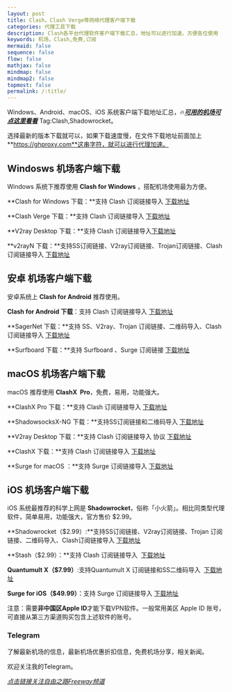 ```yaml
---
layout: post
title: Clash，Clash Verge等网络代理客户端下载
categories: 代理工具下载
description: Clash各平台代理软件客户端下载汇总，地址可以进行加速，方便各位使用
keywords: 机场，Clash,免费,订阅
mermaid: false
sequence: false
flow: false
mathjax: false
mindmap: false
mindmap2: false
topmost: false
permalink: /:title/
---
```

Windows、Android、macOS、iOS 系统客户端下载地址汇总，🔥[***可用的机场可点这里看看***](https://www.openwayz.com/jichang/)
Tag:Clash,Shadowrocket。

选择最新的版本下载就可以，如果下载速度慢，在文件下载地址前面加上**https://ghproxy.com**这串字符，就可以进行代理加速。

## Windosws 机场客户端下载

Windows 系统下推荐使用 **Clash for Windows** ，搭配机场使用最为方便。

**Clash for Windows 下载：**支持 Clash 订阅链接导入 [下载地址](https://mirror.ghproxy.com/https://raw.githubusercontent.com/OpenWayz/OpenWayz.github.io/main/Clash.for.Windows-0.20.39-win.7z)

**Clash Verge 下载：**支持 Clash 订阅链接导入 [下载地址](https://mirror.ghproxy.com/https://github.com/clash-verge-rev/clash-verge-rev/releases/download/v1.4.3/Clash.Verge_1.4.3_x64-setup.exe)

**V2ray Desktop 下载：**支持 Clash 订阅链接导入[下载地址](https://github.com/Dr-Incognito/V2Ray-Desktop/releases)

**v2rayN 下载：**支持SS订阅链接、V2ray订阅链接、Trojan订阅链接、Clash订阅链接导入 [下载地址](https://github.com/2dust/v2rayN/releases)

## 安卓 机场客户端下载

安卓系统上 **Clash for Android** 推荐使用。

**Clash for Android 下载**：支持 Clash 订阅链接导入 [下载地址](https://mirror.ghproxy.com/https://raw.githubusercontent.com/OpenWayz/OpenWayz.github.io/main/clash-for-android-3-0-3-premium.apk)

**SagerNet 下载：**支持 SS、V2ray、Trojan 订阅链接、二维码导入、Clash订阅链接导入 [下载地址](https://github.com/SagerNet/SagerNet/releases)

**Surfboard 下载：**支持 Surfboard 、Surge 订阅链接 [下载地址](https://manual.getsurfboard.com/)

## macOS 机场客户端下载

macOS 推荐使用 **ClashX  Pro**，免费，易用，功能强大。

**ClashX Pro 下载：**支持 Clash 订阅链接导入 [下载地址](https://install.appcenter.ms/users/clashx/apps/clashx-pro/distribution_groups/public)

**ShadowsocksX-NG 下载：**支持SS订阅链接和二维码导入 [下载地址](https://github.com/shadowsocks/ShadowsocksX-NG/releases)

**V2ray Desktop 下载：**支持 Clash 订阅链接导入 协议 [下载地址](https://github.com/Dr-Incognito/V2Ray-Desktop/releases)

**ClashX 下载：**支持 Clash 订阅链接导入 [下载地址](https://github.com/yichengchen/clashX/releases)

**Surge for macOS ：**支持 Surge 订阅链接导入 [下载地址](https://nssurge.com/)

## iOS 机场客户端下载

iOS 系统最推荐的科学上网是 **Shadowrocket**，俗称「小火箭」。相比同类型代理软件，简单易用，功能强大，官方售价 $2.99。

**Shadowrocket（$2.99）:**支持SS订阅链接、V2ray订阅链接、Trojan 订阅链接、二维码导入、Clash订阅链接导入 [下载地址](https://apps.apple.com/us/app/shadowrocket/id932747118)

**Stash（$2.99）：**支持 Clash 订阅链接导入  [下载地址](https://apps.apple.com/app/stash/id1596063349)

**Quantumult X（$7.99）**:支持Quantumult X 订阅链接和SS二维码导入  [下载地址](https://apps.apple.com/us/app/quantumult-x/id1443988620)

**Surge for iOS（$49.99）**：支持 Surge 订阅链接导入 [下载地址](https://apps.apple.com/us/app/surge-4/id1442620678)

注意：需要**非中国区Apple ID**才能下载VPN软件。一般常用美区 Apple ID 账号，可直接从第三方渠道购买包含上述软件的账号。

### Telegram
了解最新机场的信息，最新机场优惠折扣信息，免费机场分享，相关新闻。

欢迎关注我的Telegram。

[*点击链接关注自由之路Freeway频道*](https://t.me/openwayz)